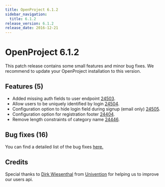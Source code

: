```yaml
---
title: OpenProject 6.1.2
sidebar_navigation:
  title: 6.1.2
release_version: 6.1.2
release_date: 2016-12-21
---
```


# OpenProject 6.1.2

This patch release contains some small features and minor bug fixes. We
recommend to update your OpenProject installation to this version.

## Features (5)

  - Added missing auth fields to user
    endpoint [24503](https://community.openproject.org/wp/24503).
  - Allow users to be uniquely identified by
    login [24504](https://community.openproject.org/wp/24504).
  - Configuration option to hide login field during signup (email
    only) [24505](https://community.openproject.org/wp/24505/relations).
  - Configuration option for registration footer
    [24404](https://community.openproject.org/wp/24404).
  - Remove length constraints of category
    name [24446](https://community.openproject.org/wp/24446).

## Bug fixes (16)

You can find a detailed list of the bug
fixes [here.](https://community.openproject.org/versions/822)

## Credits

Special thanks to [Dirk Wiesenthal](https://github.com/dwiesent) from
[Univention](https://www.univention.de/) for helping us to improve our
users api.


